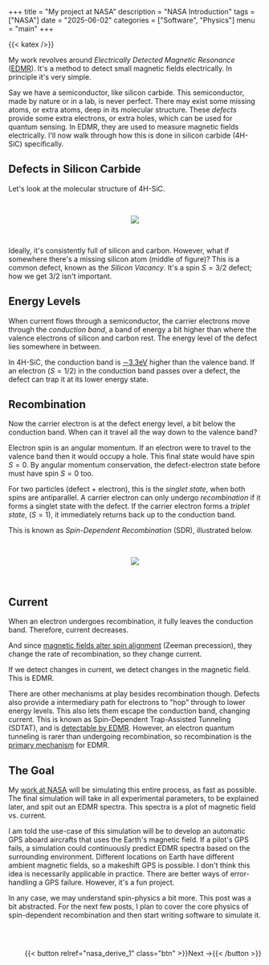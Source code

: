+++ 
title = "My project at NASA" 
description = "NASA Introduction" 
tags = ["NASA"]
date = "2025-06-02" 
categories = ["Software", "Physics"] 
menu = "main"
+++

{{< katex />}}

My work revolves around *Electrically Detected Magnetic Resonance*
([EDMR](https://en.wikipedia.org/wiki/Electrically_detected_magnetic_resonance)). It's
a method to detect small magnetic fields electrically. In principle it's very
simple. 

Say we have a semiconductor, like silicon carbide. This semiconductor, made by
nature or in a lab, is never perfect. There may exist some missing atoms, or extra
atoms, deep in its molecular structure. These *defects* provide some extra
electrons, or extra holes, which can be used for quantum sensing. In EDMR, they
are used to measure magnetic fields electrically. I'll now walk through how this
is done in silicon carbide (4H-SiC) specifically.

## Defects in Silicon Carbide

Let's look at the molecular structure of 4H-SiC. 

<br>

<p align="center">
  <img src="/4h-sic.svg">
</p>


<br>

Ideally, it's consistently full of silicon and carbon. However, what if 
somewhere there's a missing silicon atom (middle of figure)? This is a common defect, known as the
*Silicon Vacancy*. It's a spin $S=3/2$ defect; how we get 3/2 isn't important.  

## Energy Levels

When current flows through a semiconductor, the carrier electrons move through the
*conduction band*, a band of energy a bit higher than where
the valence electrons of silicon and carbon rest. The energy level of the defect 
lies somewhere in between. 

In 4H-SiC, the conduction band is
[$\sim$3.3eV](https://arxiv.org/pdf/2410.06798) higher than the valence band.
If an electron ($S=1/2$) in the conduction band passes over a defect, the
defect can trap it at its lower energy state. 

## Recombination 
Now the carrier electron is at the defect energy level, a bit below the
conduction band. When can it travel all the way down to the valence band? 

Electron spin is an angular momentum. If an electron were to travel to the
valence band then it would occupy a hole. This final state would have spin $S=0$. 
By angular momentum conservation, the defect-electron state before must have spin
$S=0$ too. 

For two particles (defect + electron), this is the *singlet state*, when
both spins are antiparallel. A carrier electron can only undergo *recombination*
if it forms a singlet state with the defect. If the carrier electron forms a *triplet state*, 
($S = 1$), it immediately returns back up to the conduction band. 

This is known as *Spin-Dependent Recombination* (SDR), illustrated below. 


<br>

<p align="center">
  <img src="/sdr.svg">
</p>

<br>

## Current

When an electron undergoes recombination, it fully leaves the conduction
band. Therefore, current decreases.  

And since [magnetic fields alter spin
alignment](https://en.wikipedia.org/wiki/Zeeman_effect) (Zeeman precession), 
they change the rate of recombination, so they change current.


If we detect changes in current, we detect changes in the magnetic field. This is EDMR. 

There are other mechanisms at play besides recombination though. Defects also provide a
intermediary path for electrons to "hop" through to lower energy levels. This also lets
them escape the conduction band, changing current. 
This is known as Spin-Dependent Trap-Assisted Tunneling
(SDTAT), and is [detectable by
EDMR](https://doi.org/10.1063/1.5057354).
However, an electron quantum tunneling 
is rarer than undergoing recombination, so 
recombination is the [primary mechanism](https://www.nature.com/articles/s41598-024-64595-3) 
for EDMR. 

## The Goal 

My [work at NASA](/nasa_ppt.pdf) will be simulating this entire process, as fast as possible. 
The final simulation will take in all experimental parameters, to be explained later,
and spit out an EDMR spectra. This spectra is a plot of magnetic field vs.
current. 

I am told the use-case of this simulation will be to develop an automatic GPS aboard
aircrafts that uses the Earth's magnetic field. If a pilot's GPS fails, a
simulation could continuously predict EDMR spectra based on the surrounding 
environment. Different locations on Earth have different ambient magnetic
fields, so a makeshift GPS is possible. I don't think this idea is necessarily 
applicable in practice. There are better ways of error-handling a GPS failure. 
However, it's a fun project.

In any case, we may understand spin-physics a bit more. This post was
a bit abstracted. For the next few posts, I plan to cover the core physics
of spin-dependent recombination and then start writing software to simulate it.

<br> 


<div style="position: relative; width: 100%; margin-top: 2em;">
  <div style="position: absolute; right: 0;">
    {{< button relref="nasa_derive_1" class="btn" >}}Next →{{< /button >}}
  </div>
</div>

